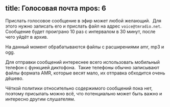 title: Голосовая почта
mpos: 6
---
Прислать голосовое сообщение в эфир может любой желающий.  Для этого нужно
записать его и прислать файл на адрес `voice@tmradio.net`.  Сообщение будет
проиграно 10 раз с интервалом в 30 минут, после чего уйдёт в архив.

На данный момент обрабатываются файлы с расширениями amr, mp3 и ogg.

Для отправки сообщений интереснее всего использовать мобильный телефон с
функцией диктофона.  Такие телефоны обычно записывают файлы формата AMR, которые
весят мало, их отправка обходится очень дёшево.

Чёткой политики относительно содержимого сообщений пока нет, поэтому присылать
можно всё, что потенциально может быть важно и интересно другим слушателям.
